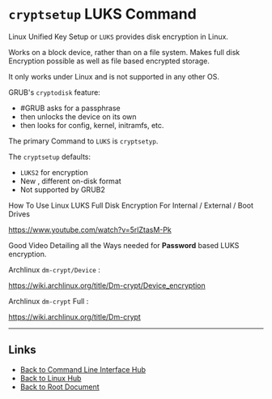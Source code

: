 # `cryptsetup` LUKS Command

Linux Unified Key Setup or `LUKS` provides disk encryption in Linux.

Works on a block device, rather than on a file system.
Makes full disk Encryption possible as well as file based encrypted storage.

It only works under Linux and is not supported in any other OS.

GRUB's `cryptodisk` feature:
- #GRUB asks for a passphrase
- then unlocks the device on its own
- then looks for config, kernel, initramfs, etc.

The primary Command to `LUKS` is `cryptsetyp`.

The `cryptsetup` defaults:
- `LUKS2` for encryption
- New , different on-disk format
- Not supported by GRUB2

How To Use Linux LUKS Full Disk Encryption For Internal / External / Boot Drives

<https://www.youtube.com/watch?v=5rlZtasM-Pk>

Good Video Detailing all the Ways needed for **Password** based LUKS encryption.

Archlinux `dm-crypt/Device` :

<https://wiki.archlinux.org/title/Dm-crypt/Device_encryption>

Archlinux `dm-crypt` Full :

<https://wiki.archlinux.org/title/Dm-crypt>



----
<!-- Footer Begins Here -->
## Links

- [Back to Command Line Interface Hub](./README.md)
- [Back to Linux Hub](../README.md)
- [Back to Root Document](../../README.md)

